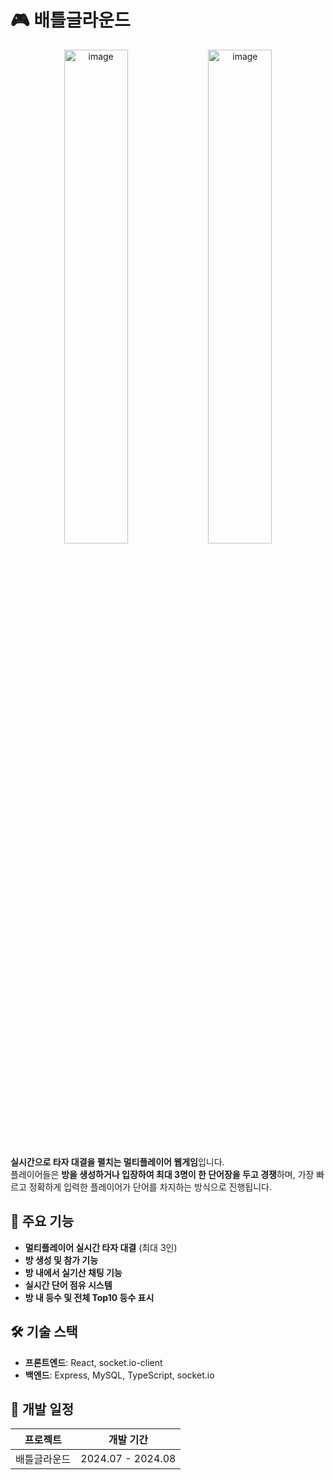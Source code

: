 # 🎮 배틀글라운드
<div align="center">
  <img alt="image" src="https://github.com/user-attachments/assets/4d8ae5d3-f74d-497c-9280-cae426d67d1d" width="45%"/>
  <img alt="image" src="https://github.com/user-attachments/assets/3c97dad2-e30a-4efa-b749-15f5156756dd" width="45%"/>
</div>

**실시간으로 타자 대결을 펼치는 멀티플레이어 웹게임**입니다.  
플레이어들은 **방을 생성하거나 입장하여 최대 3명이 한 단어장을 두고 경쟁**하며, 가장 빠르고 정확하게 입력한 플레이어가 단어를 차지하는 방식으로 진행됩니다.  

## 🌟 주요 기능

- **멀티플레이어 실시간 타자 대결** (최대 3인)  
- **방 생성 및 참가 기능**
- **방 내에서 실기산 채팅 기능**
- **실시간 단어 점유 시스템**
- **방 내 등수 및 전체 Top10 등수 표시**

## 🛠 기술 스택

- **프론트엔드**: React, socket.io-client
- **백엔드**: Express, MySQL, TypeScript, socket.io

## 📅 개발 일정

| 프로젝트 | 개발 기간 |
|----------|----------|
| 배틀글라운드 | 2024.07 - 2024.08 |
